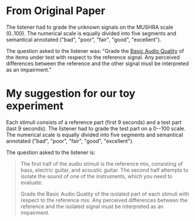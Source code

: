 # From Original Paper

The listener had to grade the unknown signals on the MUSHRA scale (0..100). 
The numerical scale is equally divided into five segments and semantical annotated ("bad", "poor", "fair", "good", "excellent"). 


The question asked to the listener was: 
"Grade the [Basic Audio Quality](https://www.itu.int/dms_pubrec/itu-r/rec/bs/R-REC-BS.1534-3-201510-I!!PDF-E.pdf) of the items under test with respect to the reference signal. 
Any perceived differences between the reference and the other signal must be interpreted as an impairment."

# My suggestion for our toy experiment

Each stimuli consists of a reference part (first 9 seconds) and a test part (last 9 seconds).
The listener had to grade the test part on a 0--100 scale.
The numerical scale is equally divided into five segments and semantical annotated ("bad", "poor", "fair", "good", "excellent"). 


The question asked to the listener is: 

> The first half of the audio stimuli is the reference mix, consisting of bass, electric guitar, and acoustic guitar.
> The second half attempts to isolate the sound of one of the instruments, which you need to evaluate.
>
> Grade the Basic Audio Quality of the isolated part of each stimuli with respect to the reference mix. 
> Any perceived differences between the reference and the isolated signal must be interpreted as an impairment.

